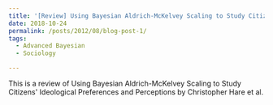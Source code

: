 ```yaml
---
title: '[Review] Using Bayesian Aldrich-McKelvey Scaling to Study Citizens' Ideological Preferences and Perceptions
date: 2018-10-24
permalink: /posts/2012/08/blog-post-1/
tags:
  - Advanced Bayesian 
  - Sociology

---
```


This is a review of Using Bayesian Aldrich-McKelvey Scaling to Study Citizens' Ideological Preferences and Perceptions by Christopher Hare et al. 



